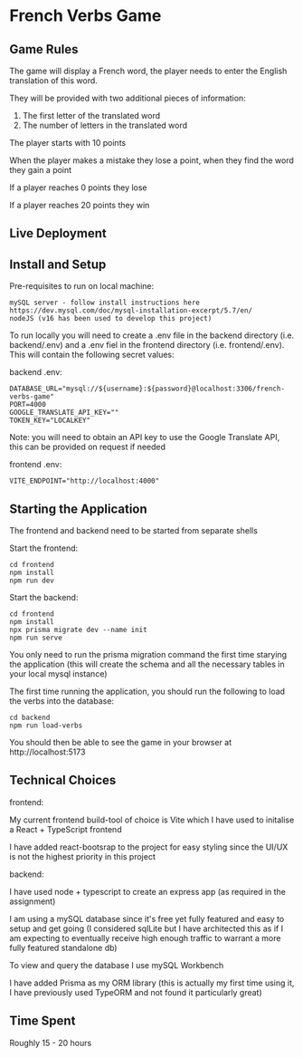 # French Verbs Game

## Game Rules
The game will display a French word, the player needs to enter the English translation of this word.

They will be provided with two additional pieces of information:
1. The first letter of the translated word
2. The number of letters in the translated word

The player starts with 10 points

When the player makes a mistake they lose a point, when they find the word they gain a point

If a player reaches 0 points they lose 

If a player reaches 20 points they win

## Live Deployment

## Install and Setup

Pre-requisites to run on local machine:

```
mySQL server - follow install instructions here https://dev.mysql.com/doc/mysql-installation-excerpt/5.7/en/
nodeJS (v16 has been used to develop this project)
```

To run locally you will need to create a .env file in the backend directory (i.e. backend/.env) and a .env fiel in the frontend directory (i.e. frontend/.env). This will contain the following secret values:

backend .env:

```
DATABASE_URL="mysql://${username}:${password}@localhost:3306/french-verbs-game"
PORT=4000
GOOGLE_TRANSLATE_API_KEY=""
TOKEN_KEY="LOCALKEY"
```

Note: you will need to obtain an API key to use the Google Translate API, this can be provided on request if needed 

frontend .env:

```
VITE_ENDPOINT="http://localhost:4000"
```

## Starting the Application

The frontend and backend need to be started from separate shells 

Start the frontend:

```
cd frontend
npm install
npm run dev
```

Start the backend:

```
cd frontend
npm install
npx prisma migrate dev --name init
npm run serve
```

You only need to run the prisma migration command the first time starying the application (this will create the schema and all the necessary tables in your local mysql instance)

The first time running the application, you should run the following to load the verbs into the database:

```
cd backend
npm run load-verbs
```

You should then be able to see the game in your browser at http://localhost:5173

## Technical Choices

frontend:

My current frontend build-tool of choice is Vite which I have used to initalise a React + TypeScript frontend

I have added react-bootsrap to the project for easy styling since the UI/UX is not the highest priority in this project

backend:

I have used node + typescript to create an express app (as required in the assignment)

I am using a mySQL database since it's free yet fully featured and easy to setup and get going (I considered sqlLite but I have architected this as if I am expecting to eventually receive high enough traffic to warrant a more fully featured standalone db)

To view and query the database I use mySQL Workbench

I have added Prisma as my ORM library (this is actually my first time using it, I have previously used TypeORM and not found it particularly great)

## Time Spent

Roughly 15 - 20 hours
